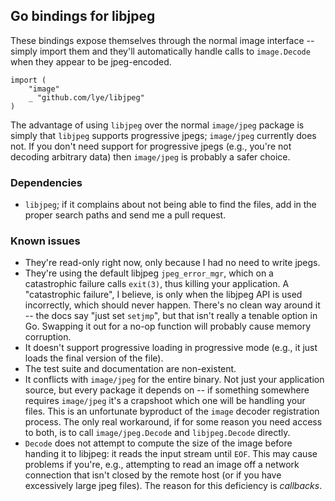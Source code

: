 ## Go bindings for libjpeg

These bindings expose themselves through the normal image interface -- simply import them and they'll automatically handle calls to `image.Decode` when they appear to be jpeg-encoded.

    import (
        "image"
        _ "github.com/lye/libjpeg"
    )

The advantage of using `libjpeg` over the normal `image/jpeg` package is simply that `libjpeg` supports progressive jpegs; `image/jpeg` currently does not. If you don't need support for progressive jpegs (e.g., you're not decoding arbitrary data) then `image/jpeg` is probably a safer choice.

### Dependencies

* `libjpeg`; if it complains about not being able to find the files, add in the proper search paths and send me a pull request.

### Known issues

* They're read-only right now, only because I had no need to write jpegs.
* They're using the default libjpeg `jpeg_error_mgr`, which on a catastrophic failure calls `exit(3)`, thus killing your application. A "catastrophic failure", I believe, is only when the libjpeg API is used incorrectly, which should never happen. There's no clean way around it -- the docs say "just set `setjmp`", but that isn't really a tenable option in Go. Swapping it out for a no-op function will probably cause memory corruption.
* It doesn't support progressive loading in progressive mode (e.g., it just loads the final version of the file).
* The test suite and documentation are non-existent.
* It conflicts with `image/jpeg` for the entire binary. Not just your application source, but every package it depends on -- if something somewhere requires `image/jpeg` it's a crapshoot which one will be handling your files. This is an unfortunate byproduct of the `image` decoder registration process. The only real workaround, if for some reason you need access to both, is to call `image/jpeg.Decode` and `libjpeg.Decode` directly.
* `Decode` does not attempt to compute the size of the image before handing it to libjpeg: it reads the input stream until `EOF`. This may cause problems if you're, e.g., attempting to read an image off a network connection that isn't closed by the remote host (or if you have excessively large jpeg files). The reason for this deficiency is _callbacks_.
